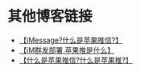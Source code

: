 # 其他博客链接

- [【iMessage?什么是苹果推信?】](hhttps://imessagee.github.io/)
- [【iM群发部署,苹果推是什么】](https://imessagee.github.io/)
- [【什么是苹果推信?什么是苹果推?】](https://imessagee.github.io/)
